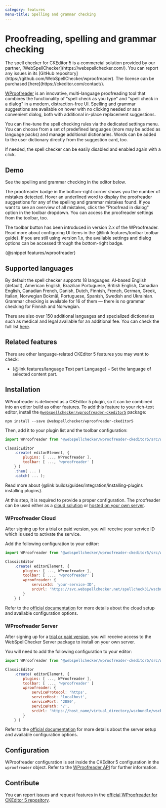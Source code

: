 ```yaml
---
category: features
menu-title: Spelling and grammar checking
---
```


# Proofreading, spelling and grammar checking

<info-box>
	The spell checker for CKEditor 5 is a commercial solution provided by our partner, [WebSpellChecker](https://webspellchecker.com/). You can report any issues in its [GitHub repository](https://github.com/WebSpellChecker/wproofreader). The license can be purchased [here](https://ckeditor.com/contact/).
</info-box>

[WProofreader](https://webspellchecker.com/wsc-proofreader) is an innovative, multi-language proofreading tool that combines the functionality of "spell check as you type" and "spell check in a dialog" in a modern, distraction-free UI. Spelling and grammar suggestions are available on hover with no clicking needed or as a convenient dialog, both with additional in-place replacement suggestions.

You can fine-tune the spell checking rules via the dedicated settings menu. You can choose from a set of predefined languages (more may be added as language packs) and manage additional dictionaries. Words can be added to the user dictionary directly from the suggestion card, too.

If needed, the spell checker can be easily disabled and enabled again with a click.

## Demo

See the spelling and grammar checking in the editor below.

The proofreader badge in the bottom-right corner shows you the number of mistakes detected. Hover an underlined word to display the proofreader suggestions for any of the spelling and grammar mistakes found. If you want to see an overview of all mistakes, click the "Proofread in dialog" option in the toolbar dropdown. You can access the proofreader settings from the toolbar, too.

<info-box>
	The toolbar button has been introduced in version 2.x of the WProofreader. Read more about configuring UI items in the {@link features/toolbar toolbar guide}. If you are still using version 1.x, the available settings and dialog options can be accessed through the bottom-right badge.
</info-box>

{@snippet features/wproofreader}

## Supported languages

By default the spell checker supports 18 languages: AI-based English (default), American English, Brazilian Portuguese, British English, Canadian English, Canadian French, Danish, Dutch, Finnish, French, German, Greek, Italian, Norwegian Bokmål, Portuguese, Spanish, Swedish and Ukrainian. Grammar checking is available for 16 of them &mdash; there is no grammar checking for Finnish and Norwegian.

There are also over 150 additional languages and specialized dictionaries such as medical and legal available for an additional fee. You can check the full list [here](https://webspellchecker.com/additional-dictionaries/).

## Related features

There are other language-related CKEditor 5 features you may want to check:

* {@link features/language Text part Language}  &ndash; Set the language of selected content part.

## Installation

WProofreader is delivered as a CKEditor 5 plugin, so it can be combined into an editor build as other features. To add this feature to your rich-text editor, install the [`@webspellchecker/wproofreader-ckeditor5`](https://www.npmjs.com/package/@webspellchecker/wproofreader-ckeditor5) package:

```
npm install --save @webspellchecker/wproofreader-ckeditor5
```

Then, add it to your plugin list and the toolbar configuration:

```js
import WProofreader from '@webspellchecker/wproofreader-ckeditor5/src/wproofreader';

ClassicEditor
	.create( editorElement, {
		plugins: [ ..., WProofreader ],
		toolbar: [ ..., 'wproofreader' ]
	} )
	.then( ... )
	.catch( ... );
```

<info-box info>
	Read more about {@link builds/guides/integration/installing-plugins installing plugins}.
</info-box>

At this step, it is required to provide a proper configuration. The proofreader can be used either as a [cloud solution](#wproofreader-cloud) or [hosted on your own server](#wproofreader-server).

### WProofreader Cloud

After signing up for a [trial or paid version](https://ckeditor.com/contact/), you will receive your service ID which is used to activate the service.

Add the following configuration to your editor:

```js
import WProofreader from '@webspellchecker/wproofreader-ckeditor5/src/wproofreader';

ClassicEditor
	.create( editorElement, {
		plugins: [ ..., WProofreader ],
		toolbar: [ ..., 'wproofreader' ]
		wproofreader: {
			serviceId: 'your-service-ID',
			srcUrl: 'https://svc.webspellchecker.net/spellcheck31/wscbundle/wscbundle.js'
		}
	} )
```

Refer to the [official documentation](https://github.com/WebSpellChecker/wproofreader-ckeditor5#install-instructions) for more details about the cloud setup and available configuration options.

### WProofreader Server

After signing up for a [trial or paid version](https://ckeditor.com/contact/), you will receive access to the WebSpellChecker Server package to install on your own server.

You will need to add the following configuration to your editor:

```js
import WProofreader from '@webspellchecker/wproofreader-ckeditor5/src/wproofreader';

ClassicEditor
	.create( editorElement, {
		plugins: [ ..., WProofreader ],
		toolbar: [ ..., 'wproofreader' ]
		wproofreader: {
			serviceProtocol: 'https',
			serviceHost: 'localhost',
			servicePort: '2880',
			servicePath: '/',
			srcUrl: 'https://host_name/virtual_directory/wscbundle/wscbundle.js'
		}
	} )
```

Refer to the [official documentation](https://github.com/WebSpellChecker/wproofreader-ckeditor5#install-instructions) for more details about the server setup and available configuration options.

## Configuration

WProofreader configuration is set inside the CKEditor 5 configuration in the `wproofreader` object. Refer to the [WProofreader API](https://webspellchecker.com/docs/api/wscbundle/Options.html) for further information.

## Contribute

You can report issues and request features in the [official WProofreader for CKEditor 5 repository](https://github.com/WebSpellChecker/wproofreader-ckeditor5/issues).

